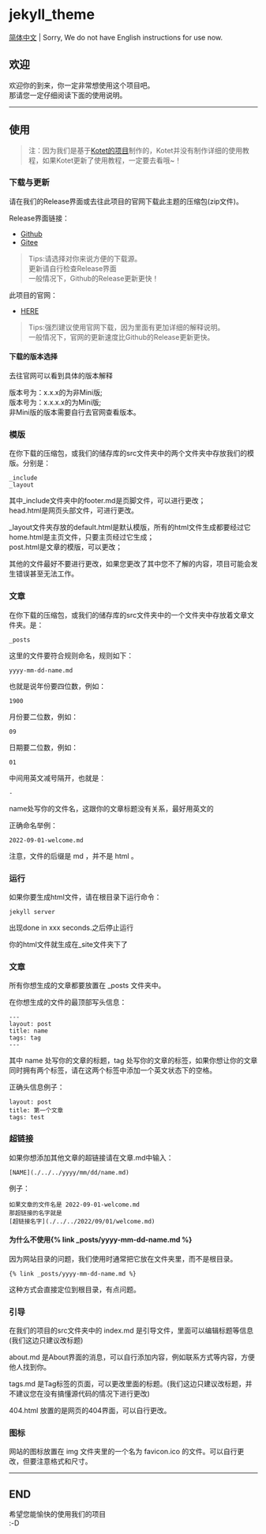 # jekyll_theme
[简体中文](/use.md) | Sorry, We do not have English instructions for use now.
## 欢迎
欢迎你的到来，你一定非常想使用这个项目吧。<br>那请您一定仔细阅读下面的使用说明。

---

## 使用
> 注：因为我们是基于[Kotet的项目](https://github.com/kotet/ultralight)制作的，Kotet并没有制作详细的使用教程，如果Kotet更新了使用教程，一定要去看哦~！
### 下载与更新
请在我们的Release界面或去往此项目的官网下载此主题的压缩包(zip文件)。

Release界面链接：
- [Github](https://github.com/ZiChenStudio/Efficiency_jekyll_theme/releases)
- [Gitee](https://gitee.com/ZiChenStudio/Efficiency_jekyll_theme/releases)

> Tips:请选择对你来说方便的下载源。<br>更新请自行检查Release界面<br>一般情况下，Github的Release更新更快！

此项目的官网：
- [HERE](https://efficiencytheme.netlify.app/)

> Tips:强烈建议使用官网下载，因为里面有更加详细的解释说明。<br>一般情况下，官网的更新速度比Github的Release更新更快。
#### 下载的版本选择
去往官网可以看到具体的版本解释

版本号为：x.x.x的为非Mini版;<br>
版本号为：x.x.x.x的为Mini版;<br>
非Mini版的版本需要自行去官网查看版本。

### 模版
在你下载的压缩包，或我们的储存库的src文件夹中的两个文件夹中存放我们的模版。分别是：
```
_include
_layout
```
其中_include文件夹中的footer.md是页脚文件，可以进行更改；<br>head.html是网页头部文件，可进行更改。

_layout文件夹存放的default.html是默认模版，所有的html文件生成都要经过它<br>home.html是主页文件，只要主页经过它生成；<br>post.html是文章的模版，可以更改；

其他的文件最好不要进行更改，如果您更改了其中您不了解的内容，项目可能会发生错误甚至无法工作。
###  文章
在你下载的压缩包，或我们的储存库的src文件夹中的一个文件夹中存放着文章文件夹。是：
```
_posts
```
这里的文件要符合规则命名，规则如下：
```
yyyy-mm-dd-name.md
```
也就是说年份要四位数，例如：
```
1900
```
月份要二位数，例如：
```
09
```
日期要二位数，例如：
```
01
```
中间用英文减号隔开，也就是：
```
-
```
name处写你的文件名，这跟你的文章标题没有关系，最好用英文的

正确命名举例：
```
2022-09-01-welcome.md
```
注意，文件的后缀是 md ，并不是 html 。
### 运行
如果你要生成html文件，请在根目录下运行命令：
```
jekyll server
```
出现done in xxx seconds.之后停止运行

你的html文件就生成在_site文件夹下了
### 文章
所有你想生成的文章都要放置在 _posts 文件夹中。

在你想生成的文件的最顶部写头信息：
```
---
layout: post
title: name
tags: tag
---
```
其中 name 处写你的文章的标题，tag 处写你的文章的标签，如果你想让你的文章同时拥有两个标签，请在这两个标签中添加一个英文状态下的空格。

正确头信息例子：
```
layout: post
title: 第一个文章
tags: test
```
### 超链接
如果你想添加其他文章的超链接请在文章.md中输入：
```
[NAME](./../../yyyy/mm/dd/name.md)
```
例子：
```
如果文章的文件名是 2022-09-01-welcome.md
那超链接的名字就是
[超链接名字](./../../2022/09/01/welcome.md)
```
#### 为什么不使用{% link _posts/yyyy-mm-dd-name.md %}
因为网站目录的问题，我们使用时通常把它放在文件夹里，而不是根目录。

```
{% link _posts/yyyy-mm-dd-name.md %}
```
这种方式会直接定位到根目录，有点问题。
### 引导
在我们的项目的src文件夹中的 index.md 是引导文件，里面可以编辑标题等信息(我们这边只建议改标题)

about.md 是About界面的消息，可以自行添加内容，例如联系方式等内容，方便他人找到你。

tags.md 是Tag标签的页面，可以更改里面的标题。(我们这边只建议改标题，并不建议您在没有搞懂源代码的情况下进行更改)

404.html 放置的是网页的404界面，可以自行更改。
### 图标
网站的图标放置在 img 文件夹里的一个名为 favicon.ico 的文件。可以自行更改，但要注意格式和尺寸。

---

## END
希望您能愉快的使用我们的项目<br>:-D
